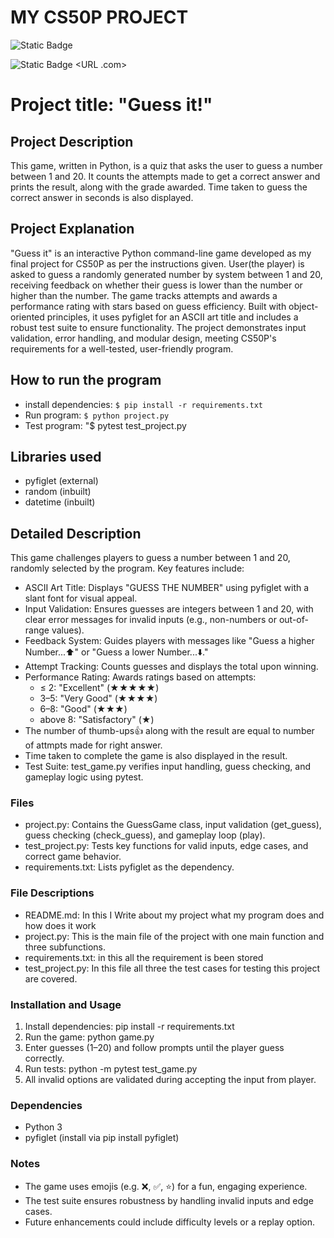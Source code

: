 # MY CS50P PROJECT
![Static Badge](https://img.shields.io/badge/My_Name%3A-Shailesh_Ramteke-blue)

![Static Badge](https://img.shields.io/badge/Link_For-YouTube-blue)   <URL .com>
# Project title: "Guess it!"

## Project Description
This game, written in Python, is a quiz that asks the user to guess a number between 1 and 20. It counts the attempts made to get a correct answer and prints the result, along with the grade awarded. Time taken to guess the correct answer in seconds is also displayed.

## Project Explanation
"Guess it" is an interactive Python command-line game developed as my final project for CS50P as per the instructions given. User(the player) is asked to guess a randomly generated number by system between 1 and 20, receiving feedback on whether their guess is lower than the number  or higher than the number. The game tracks attempts and awards a performance rating with stars based on guess efficiency. Built with object-oriented principles, it uses pyfiglet for an ASCII art title and includes a robust test suite to ensure functionality. The project demonstrates input validation, error handling, and modular design, meeting CS50P's requirements for a well-tested, user-friendly program.

## How to run the program
- install dependencies: `$ pip install -r requirements.txt`
- Run program: `$ python project.py`
- Test program: "$ pytest test_project.py

## Libraries used 
- pyfiglet (external)
- random   (inbuilt)
- datetime (inbuilt)


## Detailed Description
This game challenges players to guess a number between 1 and 20, randomly selected by the program. Key features include:

- ASCII Art Title: Displays "GUESS THE NUMBER" using pyfiglet with a slant font for visual appeal.
- Input Validation: Ensures guesses are integers between 1 and 20, with clear error messages for invalid inputs (e.g., non-numbers or out-of-range values).
- Feedback System: Guides players with messages like "Guess a higher Number...⬆️" or "Guess a lower Number...⬇️."
- Attempt Tracking: Counts guesses and displays the total upon winning.
- Performance Rating: Awards ratings based on attempts:
  - ≤ 2: "Excellent" (★★★★★)
  - 3–5: "Very Good" (★★★★)
  - 6–8: "Good" (★★★)
  - above 8: "Satisfactory" (★)
- The number of thumb-ups👍 along with the result are equal to number of attmpts made for right  answer.
- Time taken to complete the game is also displayed in the result. 
- Test Suite: test_game.py verifies input handling, guess checking, and gameplay logic using pytest.

### Files
- project.py: Contains the GuessGame class, input validation (get_guess), guess checking (check_guess), and gameplay loop (play).
- test_project.py: Tests key functions for valid inputs, edge cases, and correct game behavior.
- requirements.txt: Lists pyfiglet as the dependency.

### File Descriptions

- README.md: In this I Write about my project what my program does and how does it work 
- project.py: This is the main file of the project with one main function and three subfunctions.
- requirements.txt: in this all the requirement is been stored
- test_project.py: In this file all three the test cases for testing this project are covered. 

### Installation and Usage
1. Install dependencies: pip install -r requirements.txt
2. Run the game: python game.py
3. Enter guesses (1–20) and follow prompts until the player guess correctly.
4. Run tests: python -m pytest test_game.py
5. All invalid options are validated during accepting the input from player.

### Dependencies
- Python 3
- pyfiglet (install via pip install pyfiglet)

### Notes
- The game uses emojis (e.g. ❌, ✅, ⭐) for a fun, engaging experience.
- The test suite ensures robustness by handling invalid inputs and edge cases.
- Future enhancements could include difficulty levels or a replay option.


